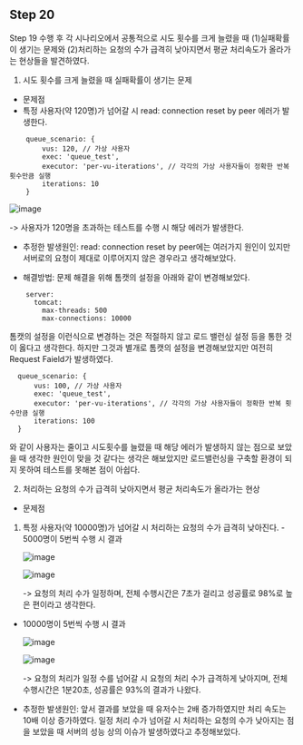 ## Step 20
Step 19 수행 후 각 시나리오에서 공통적으로 시도 횟수를 크게 늘렸을 때 
(1)실패확률이 생기는 문제와 (2)처리하는 요청의 수가 급격히 낮아지면서 평균 처리속도가 올라가는 현상들을 발견하였다.

 1. 시도 횟수를 크게 늘렸을 때 실패확률이 생기는 문제
  - 문제점
   - 특정 사용자(약 120명)가 넘어갈 시 read: connection reset by peer 에러가 발생한다.
   ```
       queue_scenario: {
           vus: 120, // 가상 사용자
           exec: 'queue_test',
           executor: 'per-vu-iterations', // 각각의 가상 사용자들이 정확한 반복 횟수만큼 실행
           iterations: 10
       }
   ```     
     
  ![image](https://github.com/user-attachments/assets/53bfbe55-6f63-4a84-ae25-23375ad1982a)
     
   -> 사용자가 120명을 초과하는 테스트를 수행 시 해당 에러가 발생한다. 
   
  - 추정한 발생원인: read: connection reset by peer에는 여러가지 원인이 있지만 서버로의 요청이 제대로 이루어지지 않은 경우라고 
  생각해보았다. 

  - 해결방법: 문제 해결을 위해 톰캣의 설정을 아래와 같이 변경해보았다.
 
   ```
       server:
         tomcat:
           max-threads: 500
           max-connections: 10000
   ```
   
   톰캣의 설정을 이런식으로 변경하는 것은 적절하지 않고 로드 밸런싱 설정 등을 통한 것이 옳다고 생각한다.
   하지만 그것과 별개로 톰캣의 설정을 변경해보았지만 여전히 Request Faield가 발생하였다.
  
   ```
     queue_scenario: {
         vus: 100, // 가상 사용자
         exec: 'queue_test',
         executor: 'per-vu-iterations', // 각각의 가상 사용자들이 정확한 반복 횟수만큼 실행
         iterations: 100
     }
   ```
   
   와 같이 사용자는 줄이고 시도횟수를 늘렸을 때 해당 에러가 발생하지 않는 점으로 보았을 때 생각한 원인이 맞을 것 같다는 생각은 해보았지만
   로드밸런싱을 구축할 환경이 되지 못하여 테스트를 못해본 점이 아쉽다.

 2. 처리하는 요청의 수가 급격히 낮아지면서 평균 처리속도가 올라가는 현상
  - 문제점
   1) 특정 사용자(약 10000명)가 넘어갈 시 처리하는 요청의 수가 급격히 낮아진다.
    - 5000명이 5번씩 수행 시 결과
     
      ![image](https://github.com/user-attachments/assets/4813c433-9d8d-41e6-9ceb-0b066a29e902)

      ![image](https://github.com/user-attachments/assets/43f760df-3c8c-418a-9877-32fccb23e7ff)

      -> 요청의 처리 수가 일정하며, 전체 수행시간은 7초가 걸리고 성공률로 98%로 높은 편이라고 생각한다.

   - 10000명이 5번씩 수행 시 결과

      ![image](https://github.com/user-attachments/assets/6b5cac1a-59ca-4f5a-b008-da3fa638bf46)

      ![image](https://github.com/user-attachments/assets/4e341756-153f-4203-914b-338745da56b8)

      -> 요청의 처리가 일정 수를 넘어갈 시 요청의 처리 수가 급격하게 낮아지며, 전체 수행시간은 1분20초, 성공률은 93%의 결과가 나왔다.
  
   - 추정한 발생원인: 앞서 결과를 보았을 때 유저수는 2배 증가하였지만 처리 속도는 10배 이상 증가하였다.
      일정 처리 수가 넘어갈 시 처리하는 요청의 수가 낮아지는 점을 보았을 때 서버의 성능 상의 이슈가 발생하였다고 추정해보았다.

